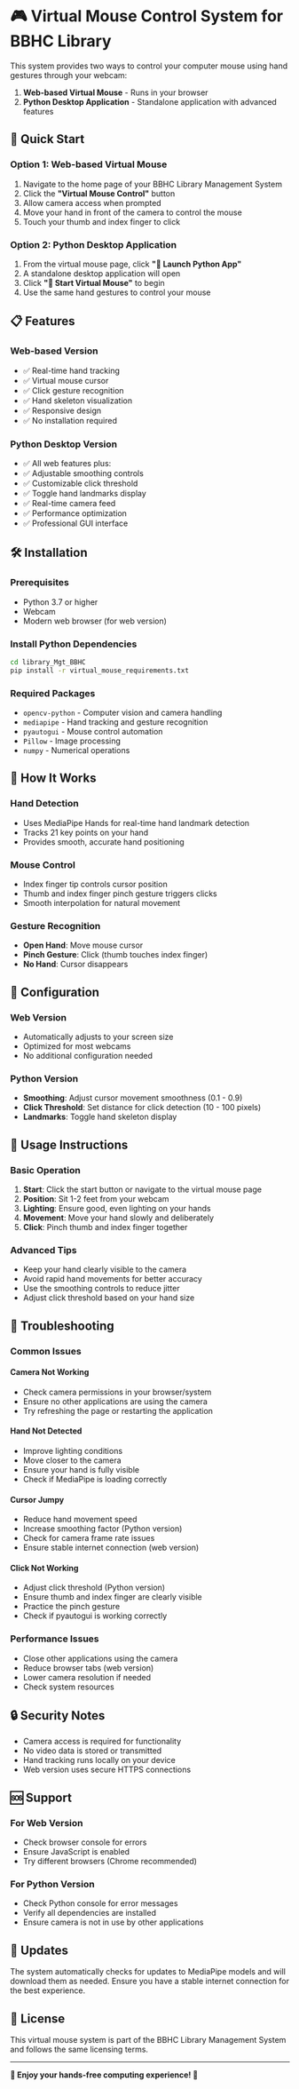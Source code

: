 # 🎮 Virtual Mouse Control System for BBHC Library

This system provides two ways to control your computer mouse using hand gestures through your webcam:

1. **Web-based Virtual Mouse** - Runs in your browser
2. **Python Desktop Application** - Standalone application with advanced features

## 🚀 Quick Start

### Option 1: Web-based Virtual Mouse
1. Navigate to the home page of your BBHC Library Management System
2. Click the **"Virtual Mouse Control"** button
3. Allow camera access when prompted
4. Move your hand in front of the camera to control the mouse
5. Touch your thumb and index finger to click

### Option 2: Python Desktop Application
1. From the virtual mouse page, click **"🐍 Launch Python App"**
2. A standalone desktop application will open
3. Click **"🚀 Start Virtual Mouse"** to begin
4. Use the same hand gestures to control your mouse

## 📋 Features

### Web-based Version
- ✅ Real-time hand tracking
- ✅ Virtual mouse cursor
- ✅ Click gesture recognition
- ✅ Hand skeleton visualization
- ✅ Responsive design
- ✅ No installation required

### Python Desktop Version
- ✅ All web features plus:
- ✅ Adjustable smoothing controls
- ✅ Customizable click threshold
- ✅ Toggle hand landmarks display
- ✅ Real-time camera feed
- ✅ Performance optimization
- ✅ Professional GUI interface

## 🛠️ Installation

### Prerequisites
- Python 3.7 or higher
- Webcam
- Modern web browser (for web version)

### Install Python Dependencies
```bash
cd library_Mgt_BBHC
pip install -r virtual_mouse_requirements.txt
```

### Required Packages
- `opencv-python` - Computer vision and camera handling
- `mediapipe` - Hand tracking and gesture recognition
- `pyautogui` - Mouse control automation
- `Pillow` - Image processing
- `numpy` - Numerical operations

## 🎯 How It Works

### Hand Detection
- Uses MediaPipe Hands for real-time hand landmark detection
- Tracks 21 key points on your hand
- Provides smooth, accurate hand positioning

### Mouse Control
- Index finger tip controls cursor position
- Thumb and index finger pinch gesture triggers clicks
- Smooth interpolation for natural movement

### Gesture Recognition
- **Open Hand**: Move mouse cursor
- **Pinch Gesture**: Click (thumb touches index finger)
- **No Hand**: Cursor disappears

## 🔧 Configuration

### Web Version
- Automatically adjusts to your screen size
- Optimized for most webcams
- No additional configuration needed

### Python Version
- **Smoothing**: Adjust cursor movement smoothness (0.1 - 0.9)
- **Click Threshold**: Set distance for click detection (10 - 100 pixels)
- **Landmarks**: Toggle hand skeleton display

## 📱 Usage Instructions

### Basic Operation
1. **Start**: Click the start button or navigate to the virtual mouse page
2. **Position**: Sit 1-2 feet from your webcam
3. **Lighting**: Ensure good, even lighting on your hands
4. **Movement**: Move your hand slowly and deliberately
5. **Click**: Pinch thumb and index finger together

### Advanced Tips
- Keep your hand clearly visible to the camera
- Avoid rapid hand movements for better accuracy
- Use the smoothing controls to reduce jitter
- Adjust click threshold based on your hand size

## 🚨 Troubleshooting

### Common Issues

#### Camera Not Working
- Check camera permissions in your browser/system
- Ensure no other applications are using the camera
- Try refreshing the page or restarting the application

#### Hand Not Detected
- Improve lighting conditions
- Move closer to the camera
- Ensure your hand is fully visible
- Check if MediaPipe is loading correctly

#### Cursor Jumpy
- Reduce hand movement speed
- Increase smoothing factor (Python version)
- Check for camera frame rate issues
- Ensure stable internet connection (web version)

#### Click Not Working
- Adjust click threshold (Python version)
- Ensure thumb and index finger are clearly visible
- Practice the pinch gesture
- Check if pyautogui is working correctly

### Performance Issues
- Close other applications using the camera
- Reduce browser tabs (web version)
- Lower camera resolution if needed
- Check system resources

## 🔒 Security Notes

- Camera access is required for functionality
- No video data is stored or transmitted
- Hand tracking runs locally on your device
- Web version uses secure HTTPS connections

## 🆘 Support

### For Web Version
- Check browser console for errors
- Ensure JavaScript is enabled
- Try different browsers (Chrome recommended)

### For Python Version
- Check Python console for error messages
- Verify all dependencies are installed
- Ensure camera is not in use by other applications

## 🔄 Updates

The system automatically checks for updates to MediaPipe models and will download them as needed. Ensure you have a stable internet connection for the best experience.

## 📄 License

This virtual mouse system is part of the BBHC Library Management System and follows the same licensing terms.

---

**🎉 Enjoy your hands-free computing experience! 🎉**
